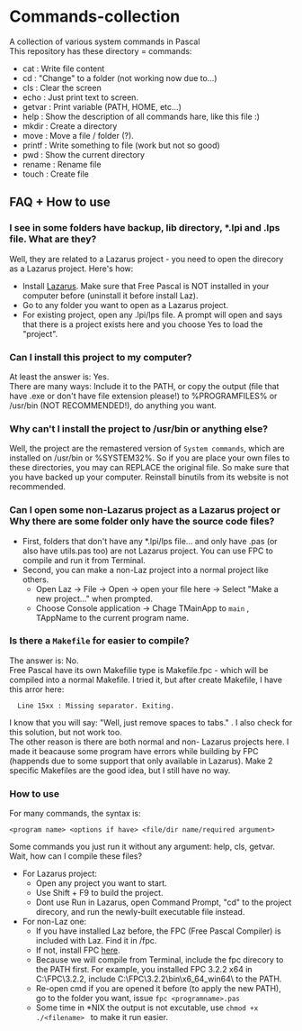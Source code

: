# Commands-collection
A collection of various system commands in Pascal <br>
This repository has these directory = commands:
* cat                 : Write file content
* cd                  : "Change" to a folder (not working now due to...)
* cls                 : Clear the screen
* echo                : Just print text to screen.
* getvar              : Print variable (PATH, HOME, etc...)
* help                : Show the description of all commands hare, like this file :)
* mkdir               : Create a directory
* move                : Move a file / folder (?).
* printf              : Write something to file (work but not so good)
* pwd                 : Show the current directory 
* rename              : Rename file
* touch               : Create file
## FAQ + How to use
### I see in some folders have backup, lib directory, *.lpi and .lps file. What are they?
Well, they are related to a Lazarus project - you need to open the direcory as a Lazarus project. Here's how:
* Install [Lazarus](https://lazarus-ide.org). Make sure that Free Pascal is NOT installed in your computer before (uninstall it before install Laz).
* Go to any folder you want to open as a Lazarus project.
* For existing project, open any .lpi/lps file. A prompt will open and says that there is a project exists here and you choose Yes to load the "project".

### Can I install this project to my computer?
At least the answer is: Yes. <br>
There are many ways: Include it to the PATH, or copy the output (file that have .exe or don't have file extension please!) to %PROGRAMFILES% or /usr/bin (NOT RECOMMENDED!), do anything you want.

### Why can't I install the project to /usr/bin or anything else?
Well, the project are the remastered version of ```System commands```, which are installed on /usr/bin or %SYSTEM32%. So if you are place your own files to these directories, you may can REPLACE the original file. So make sure that you have backed up your computer. Reinstall binutils from its website is not recommended.

### Can I open some non-Lazarus project as a Lazarus project or Why there are some folder only have the source code files?
* First, folders that don't have any *.lpi/lps file... and only have <application name>.pas (or also have utils.pas too) are not Lazarus project. You can use FPC to compile and run it from Terminal.
* Second, you can make a non-Laz project into a normal project like others. 
  * Open Laz -> File -> Open -> open your file here -> Select "Make a new project..." when prompted.
  * Choose Console application -> Chage TMainApp to ```main``` , TAppName to the current program name.

### Is there a ```Makefile``` for easier to compile?
The answer is: No.<br>
Free Pascal have its own Makefilie type is Makefile.fpc - which will be compiled into a normal Makefile. I tried it, but after create Makefile, I have this arror here:
```
  Line 15xx : Missing separator. Exiting. 
```
I know that you will say: "Well, just remove spaces to tabs." . I also check for this solution, but not work too. <br>
The other reason is there are both normal and non- Lazarus projects here. I made it beacause some program have errors while building by FPC (happends due to some support that only available in Lazarus). Make 2 specific Makefiles are the good idea, but I still have no way.

### How to use
For many commands, the syntax is:
 ```
 <program name> <options if have> <file/dir name/required argument>
 ```
Some commands you just run it without any argument: help, cls, getvar.<br>
Wait, how can I compile these files?<br>
  * For Lazarus project:
     * Open any project you want to start.
     * Use Shift + F9 to build the project. 
     * Dont use Run in Lazarus, open Command Prompt, "cd" to the project direcory, and run the newly-built executable file instead.
  * For non-Laz one:
     * If you have installed Laz before, the FPC (Free Pascal Compiler) is included with Laz. Find it in <lazarus root folder>/fpc.
     * If not, install FPC [here](https://freepascal.org).
     * Because we will compile from Terminal, include the fpc direcory to the PATH first. For example, you installed FPC 3.2.2 x64 in C:\FPC\3.2.2\, include C:\FPC\3.2.2\bin\x6_64_win64\ to the PATH.
     * Re-open cmd if you are opened it before (to apply the new PATH), go to the folder you want, issue ``` fpc <programname>.pas ```
     * Some time in *NIX the output is not excutable, use ```chmod +x ./<filename> ``` to make it run easier.
